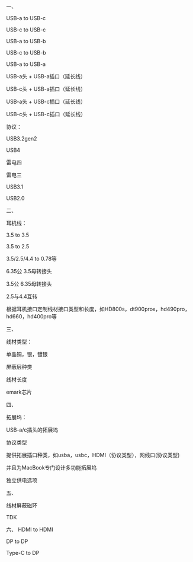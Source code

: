 一、

USB-a to USB-c

USB-c to USB-c

USB-a to USB-b

USB-c to USB-b

USB-a to USB-a

USB-a头 + USB-a插口（延长线）

USB-c头 + USB-a插口（延长线）

USB-a头 + USB-c插口（延长线）

USB-c头 + USB-c插口（延长线）

协议：

USB3.2gen2

USB4

雷电四

雷电三

USB3.1

USB2.0

二、

耳机线：

3.5 to 3.5

3.5 to 2.5

3.5/2.5/4.4 to 0.78等

6.35公 3.5母转接头

3.5公 6.35母转接头

2.5与4.4互转

根据耳机接口定制线材接口类型和长度，如HD800s，dt900prox，hd490pro，hd660，hd400pro等

三、

线材类型：

单晶铜，银，镀银

屏蔽层种类

线材长度

emark芯片

四、

拓展坞：

USB-a/c插头的拓展坞

协议类型

提供拓展插口种类，如usba，usbc，HDMI（协议类型），网线口(协议类型)

并且为MacBook专门设计多功能拓展坞

独立供电选项

五、

线材屏蔽磁环

TDK

六、
HDMI to HDMI

DP to DP

Type-C to DP